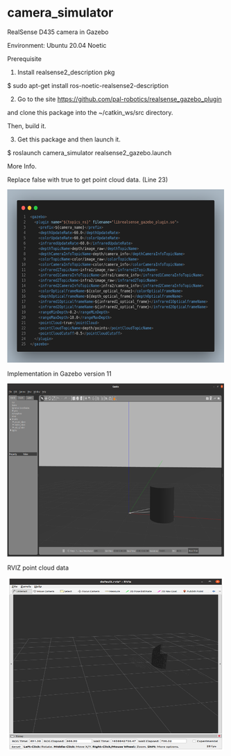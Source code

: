 # camera_simulator
RealSense D435 camera in Gazebo

Environment: Ubuntu 20.04 Noetic

Prerequisite

1. Install realsense2_description pkg

$ sudo apt-get install ros-noetic-realsense2-description

2. Go to the site https://github.com/pal-robotics/realsense_gazebo_plugin

and clone this package into the ~/catkin_ws/src directory.

Then, build it.

3. Get this package and then launch it.

$ roslaunch camera_simulator realsense2_gazebo.launch

More Info.

Replace <pointCloud>false</pointCloud> with <pointCloud>true</pointCloud> to get point cloud data. (Line 23)

<img src="/camera_simulator/reference/XML.png" width="500" height="400" />

Implementation in Gazebo version 11

<img src="/camera_simulator/reference/Gazebo_Realsense_Camera.png" width="500" height="400" />

RVIZ point cloud data

<img src="/camera_simulator/reference/pointcloud_data_in_RVIZ.png" width="500" height="400" />
